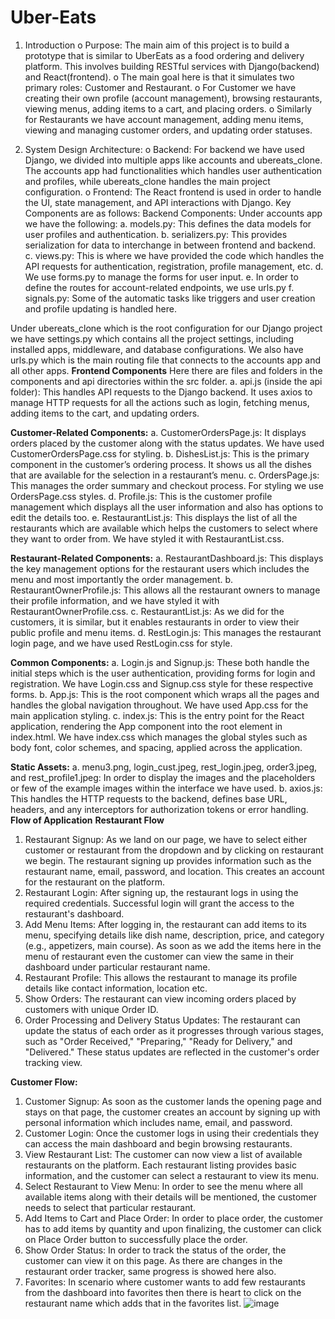 # Uber-Eats
1.	Introduction
o	Purpose: The main aim of this project is to build a prototype that is similar to UberEats as a food ordering and delivery platform. This involves building RESTful services with Django(backend) and React(frontend).
o	The main goal here is that it simulates two primary roles: Customer and Restaurant. 
o	For Customer we have creating their own profile (account management), browsing restaurants, viewing menus, adding items to a cart, and placing orders.
o	Similarly for Restaurants we have account management, adding menu items, viewing and managing customer orders, and updating order statuses.

2.	System Design
Architecture:
o	Backend: For backend we have used Django, we divided into multiple apps like accounts and ubereats_clone. The accounts app had functionalities which handles user authentication and profiles, while ubereats_clone handles the main project configuration.
o	Frontend: The React frontend is used in order to handle the UI, state management, and API interactions with Django.
Key Components are as follows:
Backend Components:
Under accounts app we have the following: 
a.	models.py: This defines the data models for user profiles and authentication.
b.	serializers.py: This provides serialization for data to interchange in between frontend and backend.
c.	views.py: This is where we have provided the code which handles the API requests for authentication, registration, profile management, etc. 
d.	We use forms.py to manage the forms for user input.
e.	In order to define the routes for account-related endpoints, we use urls.py
f.	signals.py: Some of the automatic tasks like triggers and user creation and profile updating is handled here.

Under ubereats_clone which is the root configuration for our Django project we have settings.py which contains all the project settings, including installed apps, middleware, and database configurations. We also have urls.py which is the main routing file that connects to the accounts app and all other apps.
	**Frontend Components**
		Here there are files and folders in the components and api directories within the src folder.
a.	api.js (inside the api folder):
This handles API requests to the Django backend. It uses axios to manage HTTP requests for all the actions such as login, fetching menus, adding items to the cart, and updating orders.
	
**Customer-Related Components:**
a.	CustomerOrdersPage.js:  It displays orders placed by the customer along with the status updates. We have used CustomerOrdersPage.css for styling.
b.	DishesList.js: This is the primary component in the customer’s ordering process. It shows us all the dishes that are available for the selection in a restaurant’s menu.
c.	OrdersPage.js: This manages the order summary and checkout process. For styling we use OrdersPage.css styles.
d.	Profile.js: This is the customer profile management which displays all the user information and also has options to edit the details too.
e.	RestaurantList.js: This displays the list of all the restaurants which are available which helps the customers to select where they want to order from. We have styled it with RestaurantList.css.

**Restaurant-Related Components:**
a.	RestaurantDashboard.js: This displays the key management options for the restaurant users which includes the menu and most importantly the order management.
b.	RestaurantOwnerProfile.js: This allows all the restaurant owners to manage their profile information, and we have styled it with RestaurantOwnerProfile.css.
c.	RestaurantList.js: As we did for the customers, it is similar, but it enables restaurants in order to view their public profile and menu items.
d.	RestLogin.js: This manages the restaurant login page, and we have used RestLogin.css for style.

**Common Components:**
a.	Login.js and Signup.js: These both handle the initial steps which is the user authentication, providing forms for login and registration. We have Login.css and Signup.css style for these respective forms.
b.	App.js: This is the root component which wraps all the pages and handles the global navigation throughout. We have used App.css for the main application styling.
c.	index.js: This is the entry point for the React application, rendering the App component into the root element in index.html. We have index.css which manages the global styles such as body font, color schemes, and spacing, applied across the application.

**Static Assets:**
a.	menu3.png, login_cust.jpeg, rest_login.jpeg, order3.jpeg, and rest_profile1.jpeg: In order to display the images and the placeholders or few of the example images within the interface we have used.
b.	axios.js: This handles the HTTP requests to the backend, defines base URL, headers, and any interceptors for authorization tokens or error handling.
**Flow of Application**
**Restaurant Flow**
1.	Restaurant Signup: As we land on our page, we have to select either customer or restaurant from the dropdown and by clicking on restaurant we begin. The restaurant signing up provides information such as the restaurant name, email, password, and location. This creates an account for the restaurant on the platform.
2.	Restaurant Login: After signing up, the restaurant logs in using the required credentials. Successful login will grant the  access to the restaurant's dashboard.
3.	Add Menu Items: After logging in, the restaurant can add items to its menu, specifying details like dish name, description, price, and category (e.g., appetizers, main course). As soon as we add the items here in the menu of restaurant even the customer can view the same in their dashboard under particular restaurant name.
4.	Restaurant Profile: This allows the restaurant to manage its profile details like contact information, location etc.
5.	Show Orders: The restaurant can view incoming orders placed by customers with unique Order ID.
6.	Order Processing and Delivery Status Updates: The restaurant can update the status of each order as it progresses through various stages, such as "Order Received," "Preparing," "Ready for Delivery," and "Delivered." These status updates are reflected in the customer's order tracking view.

**Customer Flow:**
1.	Customer Signup: As soon as the customer lands the opening page and stays on that page, the customer creates an account by signing up with personal information which includes name, email, and password.
2.	Customer Login: Once the customer logs in using their credentials they can access the main dashboard and begin browsing restaurants.
3.	View Restaurant List: The customer can now view a list of available restaurants on the platform. Each restaurant listing provides basic information, and the customer can select a restaurant to view its menu.
4.	Select Restaurant to View Menu: In order to see the menu where all available items along with their details will be mentioned, the customer needs to select that particular restaurant.
5.	Add Items to Cart and Place Order: In order to place order, the customer has to add items by quantity and upon finalizing, the customer can click on Place Order button to successfully place the order.
6.	Show Order Status: In order to track the status of the order, the customer can view it on this page. As there are changes in the restaurant order tracker, same progress is showed here also. 
7.	Favorites: In scenario where customer wants to add few restaurants from the dashboard into favorites then there is heart to click on the restaurant name which adds that in the favorites list.
![image](https://github.com/user-attachments/assets/4ead9eda-7937-4c85-927e-a7015f079801)
